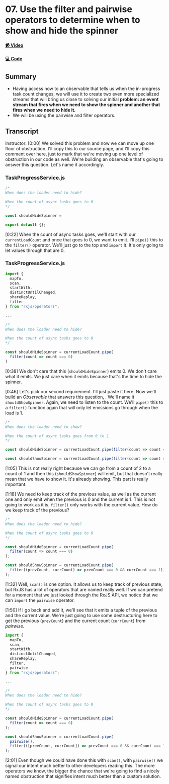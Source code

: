 # 07. Use the filter and pairwise operators to determine when to show and hide the spinner

#### [📹 Video](https://egghead.io/lessons/rxjs-use-the-filter-and-pairwise-operators-to-determine-when-to-show-and-hide-the-spinner)

#### [💻 Code](https://github.com/rarmatei/egghead-thinking-reactively/blob/lesson-07/src/lesson-code/TaskProgressService.js)

## Summary

- Having access now to an observable that tells us when the in-progress task count changes, we will use it to create two even more specialized streams that will bring us close to solving our initial **problem: an event stream that fires when we need to show the spinner and another that fires when we need to hide it.**
- We will be using the pairwise and filter operators.

## Transcript

Instructor: [0:00] We solved this problem and now we can move up one floor of obstruction. I'll copy this to our source page, and I'll copy this comment over here, just to mark that we're moving up one level of obstruction in our code as well. We're building an observable that's going to answer this question. Let's name it accordingly.

### TaskProgressService.js

```js
/*
When does the loader need to hide?

When the count of async tasks goes to 0
*/

const shouldHideSpinner =

export default {};
```

[0:22] When the count of async tasks goes, we'll start with our `currentLoadCount` and once that goes to 0, we want to emit. I'll `pipe()` this to the `filter()` operator. We'll just go to the top and `import` it. It's only going to let values through that are 0.

### TaskProgressService.js

```js
import {
  mapTo,
  scan,
  startWith,
  distinctUntilChanged,
  shareReplay,
  filter
} from "rxjs/operators";

...

/*
When does the loader need to hide?

When the count of async tasks goes to 0
*/

const shouldHideSpinner = currentLoadCount.pipe(
  filter(count => count === 0)
)
```

[0:38] We don't care that this (`shouldHideSpinner`) emits 0. We don't care what it emits. We just care when it emits because that's the time to hide the spinner.

[0:46] Let's pick our second requirement. I'll just paste it here. Now we'll build an _Observable_ that answers this question, . We'll name it `shouldShowSpinner`. Again, we need to listen to the count. We'll `pipe()` this to a `filter()` function again that will only let emissions go through when the load is 1.

```js
/*
When does the loader need to show?

When the count of async tasks goes from 0 to 1
*/

const shouldHideSpinner = currentLoadCount.pipe(filter(count => count === 0));

const shouldShowSpinner = currentLoadCount.pipe(filter(count => count === 1));
```

[1:05] This is not really right because we can go from a count of 2 to a count of 1 and then this (`shouldShowSpinner`) will emit, but that doesn't really mean that we have to show it. It's already showing. This part is really important.

[1:18] We need to keep track of the previous value, as well as the current one and only emit when the previous is 0 and the current is 1. This is not going to work as it is. `filter()` only works with the current value. How do we keep track of the previous?

```js
/*
When does the loader need to hide?

When the count of async tasks goes to 0
*/

const shouldHideSpinner = currentLoadCount.pipe(
  filter(count => count === 0)
);

const shouldShowSpinner = currentLoadCount.pipe(
  filter((prevCount, currCount) => prevCount === 0 && currCount === 1))
);
```

[1:32] Well, `scan()` is one option. It allows us to keep track of previous state, but RxJS has a lot of operators that are named really well. If we can pretend for a moment that we just looked through the RxJS API, we notice that we can `import` the `pairwise` operator.

[1:50] If I go back and add it, we'll see that it emits a tuple of the previous and the current value. We're just going to use some destructuring here to get the previous (`prevCount`) and the current count (`currCount`) from _pairwise_.

```js
import {
  mapTo,
  scan,
  startWith,
  distinctUntilChanged,
  shareReplay,
  filter,
  pairwise
} from "rxjs/operators";

...

/*
When does the loader need to hide?

When the count of async tasks goes to 0
*/

const shouldHideSpinner = currentLoadCount.pipe(
  filter(count => count === 0)
);

const shouldShowSpinner = currentLoadCount.pipe(
  pairwise(),
  filter(([prevCount, currCount]) => prevCount === 0 && currCount === 1))
);
```

[2:01] Even though we could have done this with `scan()`, with `pairwise()` we signal our intent much better to other developers reading this. The more operators we know, the bigger the chance that we're going to find a nicely named obstruction that signifies intent much better than a custom solution.

